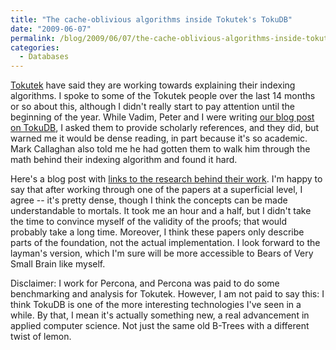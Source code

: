 ```yaml
---
title: "The cache-oblivious algorithms inside Tokutek's TokuDB"
date: "2009-06-07"
permalink: /blog/2009/06/07/the-cache-oblivious-algorithms-inside-tokuteks-tokudb/
categories:
  - Databases
---
```

[Tokutek][1] have said they are working towards explaining their indexing algorithms. I spoke to some of the Tokutek people over the last 14 months or so about this, although I didn't really start to pay attention until the beginning of the year. While Vadim, Peter and I were writing [our blog post on TokuDB][2], I asked them to provide scholarly references, and they did, but warned me it would be dense reading, in part because it's so academic. Mark Callaghan also told me he had gotten them to walk him through the math behind their indexing algorithm and found it hard.

Here's a blog post with [links to the research behind their work][3]. I'm happy to say that after working through one of the papers at a superficial level, I agree -- it's pretty dense, though I think the concepts can be made understandable to mortals. It took me an hour and a half, but I didn't take the time to convince myself of the validity of the proofs; that would probably take a long time. Moreover, I think these papers only describe parts of the foundation, not the actual implementation. I look forward to the layman's version, which I'm sure will be more accessible to Bears of Very Small Brain like myself.

Disclaimer: I work for Percona, and Percona was paid to do some benchmarking and analysis for Tokutek. However, I am not paid to say this: I think TokuDB is one of the more interesting technologies I've seen in a while. By that, I mean it's actually something new, a real advancement in applied computer science. Not just the same old B-Trees with a different twist of lemon.

 [1]: http://www.tokutek.com/
 [2]: http://www.mysqlperformanceblog.com/2009/04/28/detailed-review-of-tokutek-storage-engine/
 [3]: http://tokutek.com/category/tokuview/publications_related_to_fractal_tree_indexing/
